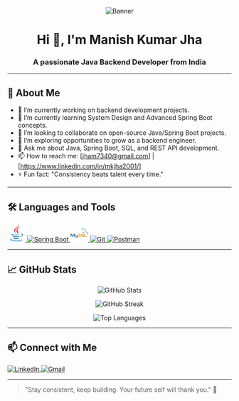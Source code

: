 <!-- Banner Image -->
<p align="center">
  <img src="https://img.freepik.com/free-vector/website-designer-concept-illustration_114360-4449.jpg?t=st=1745755393~exp=1745758993~hmac=15ed354a042eb1b0690e229ac1664406a927f74b110b82a7e00b80849445665c&w=900" 
       alt="Banner" 
       width="600px" />
</p>

<h1 align="center">Hi 👋, I'm Manish Kumar Jha</h1>
<h3 align="center">A passionate Java Backend Developer from India</h3>

---

## 🚀 About Me
- 🔭 I’m currently working on backend development projects.
- 🌱 I’m currently learning System Design and Advanced Spring Boot concepts.
- 👯 I’m looking to collaborate on open-source Java/Spring Boot projects.
- 🤔 I’m exploring opportunities to grow as a backend engineer.
- 💬 Ask me about Java, Spring Boot, SQL, and REST API development.
- 📫 How to reach me: [jham7340@gmail.com] | [https://www.linkedin.com/in/mkjha2001/]
- ⚡ Fun fact: "Consistency beats talent every time."

---

## 🛠️ Languages and Tools

<p align="left">
  <a href="https://www.java.com/" target="_blank"> 
    <img src="https://raw.githubusercontent.com/devicons/devicon/master/icons/java/java-original.svg" alt="Java" width="40" height="40"/> 
  </a> 
  <a href="https://spring.io/" target="_blank"> 
    <img src="https://www.vectorlogo.zone/logos/springio/springio-icon.svg" alt="Spring Boot" width="40" height="40"/> 
  </a> 
  <a href="https://www.mysql.com/" target="_blank"> 
    <img src="https://raw.githubusercontent.com/devicons/devicon/master/icons/mysql/mysql-original-wordmark.svg" alt="MySQL" width="40" height="40"/> 
  </a> 
  <a href="https://git-scm.com/" target="_blank"> 
    <img src="https://www.vectorlogo.zone/logos/git-scm/git-scm-icon.svg" alt="Git" width="40" height="40"/> 
  </a> 
  <a href="https://postman.com" target="_blank"> 
    <img src="https://www.vectorlogo.zone/logos/getpostman/getpostman-icon.svg" alt="Postman" width="40" height="40"/> 
  </a> 
</p>

---

## 📈 GitHub Stats

<p align="center">
  <img src="https://github-readme-stats.vercel.app/api?username=[your-github-username]&show_icons=true&theme=tokyonight" alt="GitHub Stats" />
</p>

<p align="center">
  <img src="https://github-readme-streak-stats.herokuapp.com/?user=[your-github-username]&theme=tokyonight" alt="GitHub Streak" />
</p>

<p align="center">
  <img src="https://github-readme-stats.vercel.app/api/top-langs/?username=[your-github-username]&layout=compact&theme=tokyonight" alt="Top Languages" />
</p>

---

## 📫 Connect with Me

<p align="left">
  <a href="https://linkedin.com/in/your-linkedin-profile" target="blank">
    <img align="center" src="https://cdn.jsdelivr.net/npm/simple-icons@v3/icons/linkedin.svg" alt="LinkedIn" height="30" width="40" />
  </a>
  <a href="mailto:your-email@example.com" target="blank">
    <img align="center" src="https://cdn.jsdelivr.net/npm/simple-icons@v3/icons/gmail.svg" alt="Gmail" height="30" width="40" />
  </a>
</p>

---

> "Stay consistent, keep building. Your future self will thank you." 🚀



